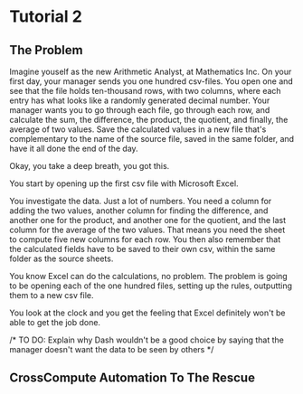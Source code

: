 # Tutorial 2

## The Problem

Imagine youself as the new Arithmetic Analyst, at Mathematics Inc. On your first day, your manager sends you one hundred csv-files.  You open one and see that the file holds ten-thousand rows, with two columns, where each entry has what looks like a randomly generated decimal number. Your manager wants you to go through each file, go through each row, and calculate the sum, the difference, the product, the quotient, and finally, the average of two values.  Save the calculated values in a new file that's complementary to the name of the source file, saved in the same folder, and have it all done the end of the day.

Okay, you take a deep breath, you got this.  

You start by opening up the first csv file with Microsoft Excel.  

You investigate the data.  Just a lot of numbers.  You need a column for adding the two values, another column for finding the difference, and another one for the product, and another one for the quotient, and the last column for the average of the two values.  That means you need the sheet to compute five new columns for each row.  You then also remember that the calculated fields have to be saved to their own csv, within the same folder as the source sheets.  

You know Excel can do the calculations, no problem. The problem is going to be opening each of the one hundred files, setting up the rules, outputting them to a new csv file.  

You look at the clock and you get the feeling that Excel definitely won't be able to get the job done. 

/* TO DO: Explain why Dash wouldn't be a good choice by saying that the manager doesn't want the data to be seen by others */ 
## CrossCompute Automation To The Rescue
